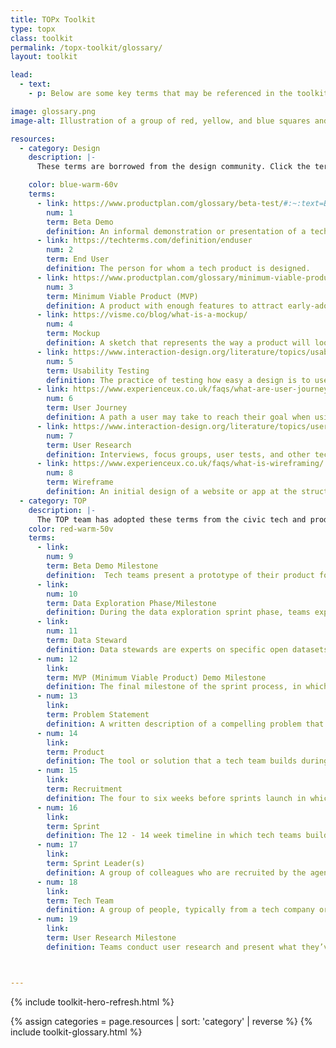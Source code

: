 ```yaml
---
title: TOPx Toolkit
type: topx
class: toolkit
permalink: /topx-toolkit/glossary/
layout: toolkit

lead:
  - text:
    - p: Below are some key terms that may be referenced in the toolkit, as well as through the sprint and in conversations with individuals in the civic tech community. Click the term for additional resources and the source of each definition.

image: glossary.png
image-alt: Illustration of a group of red, yellow, and blue squares and rectangles

resources:
  - category: Design
    description: |-
      These terms are borrowed from the design community. Click the term for additional resources and the source of each definition. Below are some key terms that are referenced in the toolkit:

    color: blue-warm-60v
    terms:
      - link: https://www.productplan.com/glossary/beta-test/#:~:text=Beta%20testing%20is%20an%20opportunity,product%20to%20a%20wide%20audience
        num: 1
        term: Beta Demo
        definition: An informal demonstration or presentation of a tech product in progress, usually with some early version of working features.
      - link: https://techterms.com/definition/enduser
        num: 2
        term: End User
        definition: The person for whom a tech product is designed.
      - link: https://www.productplan.com/glossary/minimum-viable-product/
        num: 3
        term: Minimum Viable Product (MVP)
        definition: A product with enough features to attract early-adopter customers and validate a product idea early in the product development cycle.
      - link: https://visme.co/blog/what-is-a-mockup/
        num: 4
        term: Mockup
        definition: A sketch that represents the way a product will look.
      - link: https://www.interaction-design.org/literature/topics/usability-testing
        num: 5
        term: Usability Testing
        definition: The practice of testing how easy a design is to use for a group of representative users. It usually involves observing users as they attempt to complete tasks and can be done for different types of designs, from user interfaces to physical products.
      - link: https://www.experienceux.co.uk/faqs/what-are-user-journeys/
        num: 6
        term: User Journey
        definition: A path a user may take to reach their goal when using a particular digital tool. User journeys are used in designing digital tools to identify the different ways to enable the user to achieve their goal as quickly and easily as possible.
      - link: https://www.interaction-design.org/literature/topics/user-research
        num: 7
        term: User Research
        definition: Interviews, focus groups, user tests, and other techniques conducted to understand the target audience of a product, or ‘end users’.  This includes their goals, needs, interests, and preferences. User research helps teams produce designs that improve users’ working practices and lives. User research also involves the continuous evaluation of the impact of designs on the users, not only during the design and development phase but after long-term use, too.
      - link: https://www.experienceux.co.uk/faqs/what-is-wireframing/
        num: 8
        term: Wireframe
        definition: An initial design of a website or app at the structural level. A wireframe is commonly used to lay out content and functionality on a page which takes into account user needs and user journeys. Wireframes are used early in the development process to establish the basic structure of a page before visual design and content is added.
  - category: TOP
    description: |-
      The TOP team has adopted these terms from the civic tech and product development community for use in the TOP sprint framework. Below are some key terms that are referenced in the toolkit:
    color: red-warm-50v
    terms:
      - link: 
        num: 9
        term: Beta Demo Milestone
        definition:  Tech teams present a prototype of their product for feedback.
      - link: 
        num: 10
        term: Data Exploration Phase/Milestone
        definition: During the data exploration sprint phase, teams explore federal government open datasets to identify data they can use in their sprint products. During the data exploration milestone at the end of that phase, teams connect with federal data stewards to present what they’ve learned and ask questions about how to find and work with federal data.
      - link: 
        num: 11
        term: Data Steward
        definition: Data stewards are experts on specific open datasets or data tools (e.g., data.census.gov) who help tech teams identify federal open datasets to use in their products, and answer technical questions about the data.
      - num: 12
        link: 
        term: MVP (Minimum Viable Product) Demo Milestone
        definition: The final milestone of the sprint process, in which teams present their ‘MVP’ to the sprint leaders to culminate the sprint. Their MVP should include working features and be ready for use by an end user, but can be improved upon in the future, especially after receiving user feedback.
      - num: 13
        link: 
        term: Problem Statement
        definition: A written description of a compelling problem that teams will work to solve during a sprint.
      - num: 14
        link: 
        term: Product
        definition: The tool or solution that a tech team builds during a sprint.
      - num: 15
        link:
        term: Recruitment
        definition: The four to six weeks before sprints launch in which sprint leaders recruit multi-sector organizations to fulfill key sprint roles.
      - num: 16
        link:
        term: Sprint
        definition: The 12 - 14 week timeline in which tech teams build data-driven solutions to urgent problems identified by federal agencies and advocacy organizations.
      - num: 17
        link:
        term: Sprint Leader(s)
        definition: A group of colleagues who are recruited by the agency within their agency to frame the problem statement, manage the TOP sprint, and work on day-to-day operations such as leading milestone sessions and coordinating with tech teams.
      - num: 18
        link:
        term: Tech Team
        definition: A group of people, typically from a tech company or university, who build a product through the sprint — whether new or within an existing product or platform — that uses open data to solve a problem statement.
      - num: 19
        link:
        term: User Research Milestone
        definition: Teams conduct user research and present what they’ve learned about their end user to cross-sector experts for feedback.



---
```


{% include toolkit-hero-refresh.html %}
<section class="bg-orange-5">
  {% assign categories = page.resources | sort: 'category' | reverse %}
  {% include toolkit-glossary.html %}
</section>
